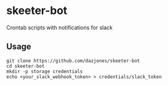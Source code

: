 # skeeter-bot

Crontab scripts with notifications for slack

## Usage

``` 
git clone https://github.com/dazjones/skeeter-bot
cd skeeter-bot
mkdir -p storage credentials
echo <your_slack_webhook_token> > credentials/slack_token
```
